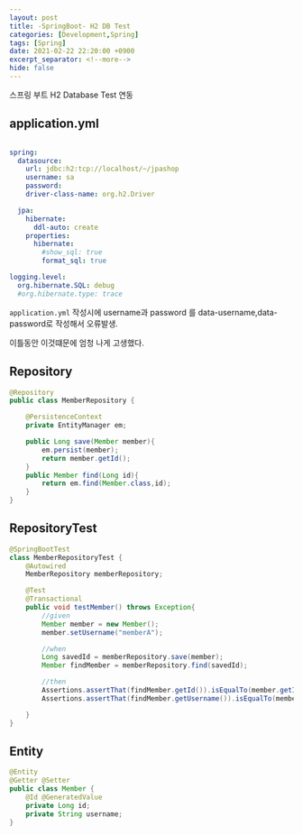 ```yaml
---
layout: post
title: -SpringBoot- H2 DB Test
categories: [Development,Spring]
tags: [Spring]
date: 2021-02-22 22:20:00 +0900
excerpt_separator: <!--more-->
hide: false
---
```

 스프링 부트 H2 Database Test 연동
<!--more-->  

## application.yml

```yml

spring:
  datasource:
    url: jdbc:h2:tcp://localhost/~/jpashop
    username: sa
    password:
    driver-class-name: org.h2.Driver

  jpa:
    hibernate:
      ddl-auto: create
    properties:
      hibernate:
        #show_sql: true
        format_sql: true

logging.level:
  org.hibernate.SQL: debug
  #org.hibernate.type: trace

```
`application.yml` 작성시에 username과 password 를 data-username,data-password로 작성해서 오류발생.  

이틀동안 이것떄문에 엄청 나게 고생했다.  

## Repository
```java
@Repository
public class MemberRepository {

    @PersistenceContext
    private EntityManager em;

    public Long save(Member member){
        em.persist(member);
        return member.getId();
    }
    public Member find(Long id){
        return em.find(Member.class,id);
    }
}

```  
## RepositoryTest
```java
@SpringBootTest
class MemberRepositoryTest {
    @Autowired
    MemberRepository memberRepository;

    @Test
    @Transactional
    public void testMember() throws Exception{
        //given
        Member member = new Member();
        member.setUsername("memberA");

        //when
        Long savedId = memberRepository.save(member);
        Member findMember = memberRepository.find(savedId);

        //then
        Assertions.assertThat(findMember.getId()).isEqualTo(member.getId());
        Assertions.assertThat(findMember.getUsername()).isEqualTo(member.getUsername());

    }
}
```
## Entity
```java
@Entity
@Getter @Setter
public class Member {
    @Id @GeneratedValue
    private Long id;
    private String username;
}

```
